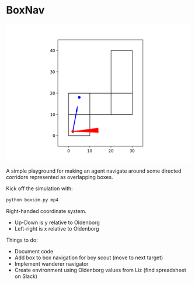 # BoxNav

![](demo.gif)

A simple playground for making an agent navigate around some directed corridors represented as overlapping boxes.

Kick off the simulation with:

~~~bash
python boxsim.py mp4
~~~

Right-handed coordinate system.

- Up-Down is y relative to Oldenborg
- Left-right is x relative to Oldenborg


Things to do:

- Document code
- Add box to box navigation for boy scout (move to next target)
- Implement wanderer navigator
- Create environment using Oldenborg values from Liz (find spreadsheet on Slack)
